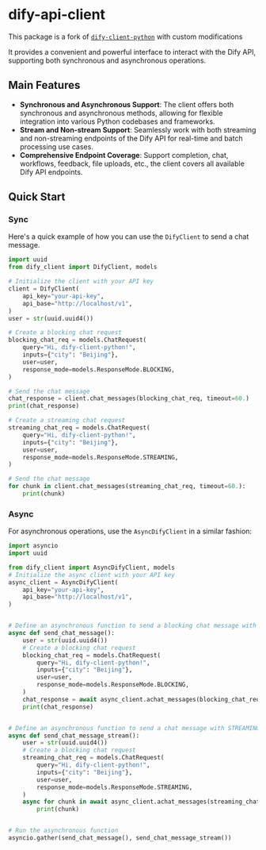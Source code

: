 # dify-api-client

This package is a fork of [`dify-client-python`](https://github.com/haoyuhu/dify-client-python) with custom modifications

It provides a convenient and powerful interface to interact with the Dify API, supporting both synchronous and asynchronous operations.

## Main Features

* **Synchronous and Asynchronous Support**: The client offers both synchronous and asynchronous methods, allowing for
  flexible integration into various Python codebases and frameworks.
* **Stream and Non-stream Support**: Seamlessly work with both streaming and non-streaming endpoints of the Dify API for
  real-time and batch processing use cases.
* **Comprehensive Endpoint Coverage**: Support completion, chat, workflows, feedback, file uploads, etc., the client
  covers all available Dify API endpoints.


## Quick Start
### Sync 
Here's a quick example of how you can use the `DifyClient` to send a chat message.

```python
import uuid
from dify_client import DifyClient, models

# Initialize the client with your API key
client = DifyClient(
    api_key="your-api-key",
    api_base="http://localhost/v1",
)
user = str(uuid.uuid4())

# Create a blocking chat request
blocking_chat_req = models.ChatRequest(
    query="Hi, dify-client-python!",
    inputs={"city": "Beijing"},
    user=user,
    response_mode=models.ResponseMode.BLOCKING,
)

# Send the chat message
chat_response = client.chat_messages(blocking_chat_req, timeout=60.)
print(chat_response)

# Create a streaming chat request
streaming_chat_req = models.ChatRequest(
    query="Hi, dify-client-python!",
    inputs={"city": "Beijing"},
    user=user,
    response_mode=models.ResponseMode.STREAMING,
)

# Send the chat message
for chunk in client.chat_messages(streaming_chat_req, timeout=60.):
    print(chunk)
```

### Async
For asynchronous operations, use the `AsyncDifyClient` in a similar fashion:

```python
import asyncio
import uuid

from dify_client import AsyncDifyClient, models
# Initialize the async client with your API key
async_client = AsyncDifyClient(
    api_key="your-api-key",
    api_base="http://localhost/v1",
)


# Define an asynchronous function to send a blocking chat message with BLOCKING ResponseMode
async def send_chat_message():
    user = str(uuid.uuid4())
    # Create a blocking chat request
    blocking_chat_req = models.ChatRequest(
        query="Hi, dify-client-python!",
        inputs={"city": "Beijing"},
        user=user,
        response_mode=models.ResponseMode.BLOCKING,
    )
    chat_response = await async_client.achat_messages(blocking_chat_req, timeout=60.)
    print(chat_response)


# Define an asynchronous function to send a chat message with STREAMING ResponseMode
async def send_chat_message_stream():
    user = str(uuid.uuid4())
    # Create a blocking chat request
    streaming_chat_req = models.ChatRequest(
        query="Hi, dify-client-python!",
        inputs={"city": "Beijing"},
        user=user,
        response_mode=models.ResponseMode.STREAMING,
    )
    async for chunk in await async_client.achat_messages(streaming_chat_req, timeout=60.):
        print(chunk)


# Run the asynchronous function
asyncio.gather(send_chat_message(), send_chat_message_stream())
```
